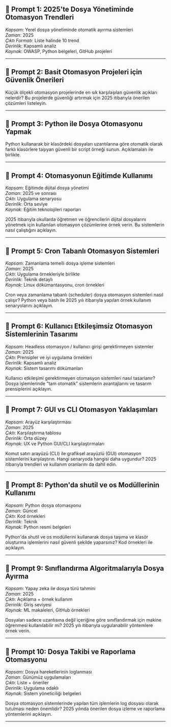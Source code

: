 ## 🎯 Prompt 1: 2025'te Dosya Yönetiminde Otomasyon Trendleri

*Kapsam*: Yerel dosya yönetiminde otomatik ayırma sistemleri  
*Zaman*: 2025  
*Çıktı Formatı*: Liste halinde 10 trend  
*Derinlik*: Kapsamlı analiz  
*Kaynak*: OWASP, Python belgeleri, GitHub projeleri

---

## 🎯 Prompt 2: Basit Otomasyon Projeleri için Güvenlik Önerileri

Küçük ölçekli otomasyon projelerinde en sık karşılaşılan güvenlik açıkları nelerdir? Bu projelerde güvenliği artırmak için 2025 itibarıyla önerilen çözümleri listeleyin.

---

## 🎯 Prompt 3: Python ile Dosya Otomasyonu Yapmak

Python kullanarak bir klasördeki dosyaları uzantılarına göre otomatik olarak farklı klasörlere taşıyan güvenli bir script örneği sunun. Açıklamaları ile birlikte.

---

## 🎯 Prompt 4: Otomasyonun Eğitimde Kullanımı

*Kapsam*: Eğitimde dijital dosya yönetimi  
*Zaman*: 2025 ve sonrası  
*Çıktı*: Uygulama senaryosu  
*Derinlik*: Orta seviye  
*Kaynak*: Eğitim teknolojileri raporları

2025 itibarıyla okullarda öğretmen ve öğrencilerin dijital dosyalarını yönetmek için kullanılan otomasyon çözümlerine örnek verin. Bu sistemlerin nasıl çalıştığını açıklayın.

---

## 🎯 Prompt 5: Cron Tabanlı Otomasyon Sistemleri

*Kapsam*: Zamanlama temelli dosya işleme sistemleri  
*Zaman*: 2025  
*Çıktı*: Uygulama örnekleriyle birlikte  
*Derinlik*: Teknik detaylı  
*Kaynak*: Linux dökümantasyonu, cron örnekleri

Cron veya zamanlama tabanlı (scheduler) dosya otomasyon sistemleri nasıl çalışır? Python veya bash ile 2025 yılı itibarıyla yapılan örnek kullanım senaryolarını açıklayın.

---

## 🎯 Prompt 6: Kullanıcı Etkileşimsiz Otomasyon Sistemlerinin Tasarımı

*Kapsam*: Headless otomasyon / kullanıcı girişi gerektirmeyen sistemler  
*Zaman*: 2025  
*Çıktı*: Prensipler ve iyi uygulama örnekleri  
*Derinlik*: Kapsamlı analiz  
*Kaynak*: Sistem tasarımı dökümanları

Kullanıcı etkileşimi gerektirmeyen otomasyon sistemleri nasıl tasarlanır? Dosya işlemlerinde "tam otomatik" sistemlerin avantajlarını ve tasarım prensiplerini açıklayın.

---

## 🎯 Prompt 7: GUI vs CLI Otomasyon Yaklaşımları

*Kapsam*: Arayüz karşılaştırması  
*Zaman*: 2025  
*Çıktı*: Karşılaştırma tablosu  
*Derinlik*: Orta düzey  
*Kaynak*: UX ve Python GUI/CLI karşılaştırmaları

Komut satırı arayüzü (CLI) ile grafiksel arayüzlü (GUI) otomasyon sistemlerini karşılaştırın. Hangi senaryoda hangisi daha uygundur? 2025 itibarıyla trendleri ve kullanım oranlarını da dahil edin.

---

## 🎯 Prompt 8: Python'da shutil ve os Modüllerinin Kullanımı

*Kapsam*: Python dosya otomasyonu  
*Zaman*: Güncel  
*Çıktı*: Kod örnekleri  
*Derinlik*: Teknik  
*Kaynak*: Python resmi belgeleri

Python'da shutil ve os modüllerini kullanarak dosya taşıma ve klasör oluşturma işlemlerini nasıl güvenli şekilde yaparsınız? Kod örnekleri ile açıklayın.

---

## 🎯 Prompt 9: Sınıflandırma Algoritmalarıyla Dosya Ayırma

*Kapsam*: Yapay zeka ile dosya türü tahmini  
*Zaman*: 2025  
*Çıktı*: Açıklama + örnek kullanım  
*Derinlik*: Giriş seviyesi  
*Kaynak*: ML makaleleri, GitHub örnekleri

Dosyaları sadece uzantısına değil içeriğine göre sınıflandırmak için makine öğrenmesi kullanılabilir mi? 2025 yılı itibarıyla uygulanabilir yöntemlere örnek verin.

---

## 🎯 Prompt 10: Dosya Takibi ve Raporlama Otomasyonu

*Kapsam*: Dosya hareketlerinin loglanması  
*Zaman*: Günümüz uygulamaları  
*Çıktı*: Liste + öneriler  
*Derinlik*: Uygulama odaklı  
*Kaynak*: Sistem yöneticiliği belgeleri

Dosya otomasyon sistemlerinde yapılan tüm işlemlerin log dosyası olarak tutulması neden önemlidir? 2025 yılında önerilen dosya izleme ve raporlama yöntemlerini açıklayın.




---
